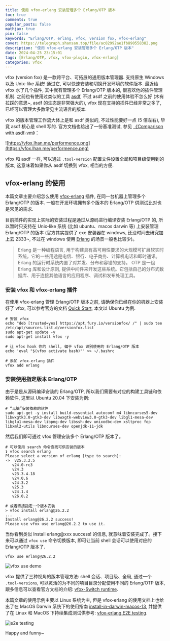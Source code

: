 ```yaml
---
title: 使用 vfox-erlang 安装管理多个 Erlang/OTP 版本
toc: true
comments: true
popular_posts: false
mathjax: true
pin: false
keywords: "Erlang/OTP, erlang, vfox, version fox, vfox-erlang"
cover: https://telegraph.shansan.top/file/ac02992ae1fb890558382.png
description: "使用 vfox-erlang 安装管理多个 Erlang/OTP 版本"
date: 2024-04-25 23:15:01
tags: [Erlang/OTP, vfox, vfox-plugin, vfox-erlang]
categories: vfox
---
```


vfox (version fox) 是一款跨平台、可拓展的通用版本管理器. 支持原生 Windows 以及 Unix-like 系统! 通过它, 可以快速安装和切换开发环境的软件版本. 最近给 vfox 水了几个插件, 其中就有管理多个 Erlang/OTP 版本的, 很喜欢他的插件管理机制. 之前也有使用过类似的工具 [asdf](https://github.com/asdf-vm/asdf), 不过 asdf 之前的使用体验不怎么好 (木有拉踩的意思~, asdf 的生态是非常强大的), vfox 现在支持的插件已经非常之多了, 已经可以管理大多数常见主流语言的版本. 

vfox 的版本管理工作流大体上是和 asdf 类似的, 不过性能要好一点 (5 倍左右), 毕竟 asdf 核心是 shell 写的. 官方文档也给出了一份基准测试, 参见 [《Comparison with asdf-vm》](https://vfox.lhan.me/misc/vs-asdf.html)：

![https://vfox.lhan.me/performence.png](https://vfox.lhan.me/performence.png)

vfox 和 asdf 一样, 可以通过 `.tool-version` 配置文件设置全局和项目级使用到的版本, 这意味着如果你从 asdf 切换到 vfox, 相当的方便.

## vfox-erlang 的使用

本篇文章主要介绍怎么使用 [vfox-erlang](https://github.com/version-fox/vfox-erlang) 插件, 在同一台机器上管理多个 Erlang/OTP 的版本. 一般在开发环境拥有多个版本的 Erlang/OTP 供测试比对也是常见的需求. 

目前插件的实现上实际的安装过程是通过从源码进行编译安装 Erlang/OTP 的, 所以暂时只支持在 Unix-like 系统 (比如 ubuntu、macos darwin 等) 上安装管理 Erlang/OTP 的版本 (官方其实提供了 exe 安装器在 windows, 还没时间去研究加上去 2333~, 不过在 windows 使用 [Erlang](https://www.erlang.org/) 的场景一般也比较少)。

> Erlang 是一种编程语言, 用于构建具有高可用性要求的大规模可扩展软实时系统。它的一些用途是电信、银行、电子商务、计算机电话和即时通讯。Erlang 的运行时系统内置了对并发、分布和容错的支持。
> OTP 是一组 Erlang 库和设计原则, 提供中间件来开发这些系统。它包括自己的分布式数据库、用于连接其他语言的应用程序、调试和发布处理工具。

### 安装 vfox 和 vfox-erlang 插件

在使用 vfox-erlang 管理 Erlang/OTP 版本之前, 请确保你已经在你的机器上安装好了 vfox, 可以参考官方的文档 [Quick Start](https://vfox.lhan.me/guides/quick-start.html#_1-installation), 本文以 Ubuntu 为例.

```shell
# 安装 vfox
echo "deb [trusted=yes] https://apt.fury.io/versionfox/ /" | sudo tee /etc/apt/sources.list.d/versionfox.list
sudo apt-get update -y
sudo apt-get install vfox -y

# 让 vfox hook 你的 shell, 偏于 vfox 识别使用的 Erlang/OTP 版本
echo 'eval "$(vfox activate bash)"' >> ~/.bashrc

# 添加 vfox-erlang 插件
vfox add erlang
```

### 安装使用指定版本 Erlang/OTP

由于是是从源码编译安装的 Erlang/OTP, 所以我们需要有对应的构建工具链和依赖软件, 这里以 Ubuntu 20.04 下安装为例:

```shell
# “无脑”安装依赖的软件
sudo apt-get -y install build-essential autoconf m4 libncurses5-dev libwxgtk3.0-gtk3-dev libwxgtk-webview3.0-gtk3-dev libgl1-mesa-dev libglu1-mesa-dev libpng-dev libssh-dev unixodbc-dev xsltproc fop libxml2-utils libncurses-dev openjdk-11-jdk
```

然后我们即可通过 vfox 管理安装多个 Erlang/OTP 版本了。

```shell
# 可以使用 search 命令查找可供安装的版本
❯ vfox search erlang
Please select a version of erlang [type to search]: 
->  v25.3.2.5
   v24.0-rc3
   v24.3
   v23.3.4.18
   v24.0.6
   v24.3.2
   v25.3
   v24.1.4
   v26.0.2
```

```shell
# 或者直接指定一个版本安装
> vfox install erlang@26.2.2
...
Install erlang@26.2.2 success! 
Please use vfox use erlang@26.2.2 to use it.
```

当你看到类似 Install erlang@xxx success! 的信息, 就意味着安装完成了。接下来可以通过 `vfox use` 命令切换版本, 即可让当前 shell 会话可以使用对应的 Erlang/OTP 版本了.

```shell
vfox use erlang@26.2.2
```

![vfox use demo](https://telegraph.shansan.top/file/29090c88952e670c3448d.png)

vfox 提供了三种视角的版本管理方法: shell 会话、项目级、全局, 通过一个 `.tool-versions`, 可以灵活的为不同的项目目录分配使用不同的 Erlang/OTP 版本, 跟多信息可以查看官方文档的介绍: [vfox-Switch runtime](https://vfox.lhan.me/guides/quick-start.html#_5-switch-runtime).

本篇文章的使用示例主要以 Linux 系统为主, 但是 vfox-erlang 的使用文档上也给出了在 MacOS Darwin 系统下的使用指南 [install-in-darwin-macos-13](https://github.com/version-fox/vfox-erlang?tab=readme-ov-file#install-in-darwin-macos-13), 并提供了在 Linux 和 MacOS 下持续集成测试供参考: [vfox-erlang E2E testing](https://github.com/version-fox/vfox-erlang/blob/main/.github/workflows/e2e_test.yaml).

![e2e testing](https://telegraph.shansan.top/file/d599dfa1042f22ce7c94f.png)

Happy and funny~